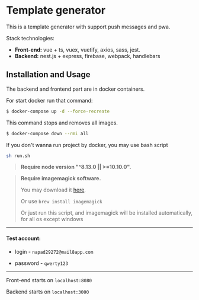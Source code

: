 # Template generator




This is a template generator with support push messages and pwa.

Stack technologies: 

* **Front-end:** vue + ts, vuex, vuetify, axios, sass, jest.
* **Backend:** nest.js + express, firebase, webpack, handlebars


## Installation and Usage

<p>The backend and frontend part are in docker containers.</p>

For start docker run that command: 
```bash
$ docker-compose up -d --force-recreate
```

This command stops and removes all images.

```bash
$ docker-compose down --rmi all
```

If you don't wanna run project by docker, you may use bash script

```bash
sh run.sh
```

> **Require node version "^8.13.0 || >=10.10.0".**

> **Require imagemagick software.**
>
> You may download it [here](https://imagemagick.org/script/download.php).
>
>Or use ```brew install imagemagick```
>
>Or just run this script, and imagemagick will be installed automatically, for all os except windows



----

#### Test account: 

 - login - `napad29272@mail8app.com`

 - password - `qwerty123`
 
 ---

Front-end starts on `localhost:8080`

Backend starts on `localhost:3000`


